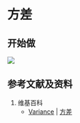 # 方差

## 开始做

![](/images/统计/基本概念/方差/1a.jpg)

## 参考文献及资料

1. 维基百科
	- [Variance](https://en.wikipedia.org/wiki/Variance) | [方差](https://zh.wikipedia.org/wiki/方差) 